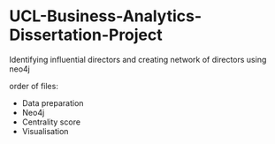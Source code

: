 # UCL-Business-Analytics-Dissertation-Project

Identifying influential directors and creating network of directors using neo4j

order of files: 
- Data preparation 
- Neo4j
- Centrality score
- Visualisation
